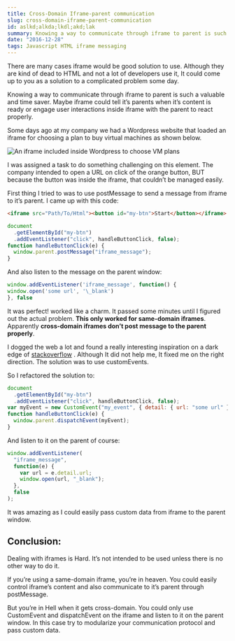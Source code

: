 ```yaml
---
title: Cross-Domain Iframe-parent communication
slug: cross-domain-iframe-parent-communication
id: aslkd;alkda;lkdl;akd;lak
summary: Knowing a way to communicate through iframe to parent is such a valuable and time saver.
date: "2016-12-28"
tags: Javascript HTML iframe messaging
---
```


There are many cases iframe would be good solution to use. Although they are kind of dead to HTML and not a lot of developers use it, It could come up to you as a solution to a complicated problem some day.

Knowing a way to communicate through iframe to parent is such a valuable and time saver. Maybe iframe could tell it’s parents when it’s content is ready or engage user interactions inside iframe with the parent to react properly.

Some days ago at my company we had a Wordpress website that loaded an iframe for choosing a plan to buy virtual machines as shown below.

![An iframe included inside Wordpress to choose VM plans](https://cdn-images-1.medium.com/max/1600/1*Npna_TbF8ChgAroSVkyu_Q.png)

I was assigned a task to do something challenging on this element. The company intended to open a URL on click of the orange button, BUT because the button was inside the iframe, that couldn’t be managed easily.

First thing I tried to was to use postMessage to send a message from iframe to it’s parent. I came up with this code:

```html
<iframe src="Path/To/Html"><button id="my-btn">Start</button></iframe>
```

```js
document
  .getElementById("my-btn")
  .addEventListener("click", handleButtonClick, false);
function handleButtonClick(e) {
  window.parent.postMessage("iframe_message");
}
```

And also listen to the message on the parent window:

```js
window.addEventListener('iframe_message', function() {
window.open('some url', '\_blank')
}, false
```

It was perfect! worked like a charm. It passed some minutes until I figured out the actual problem. **This only worked for same-domain iframes**. Apparently **cross-domain iframes don’t post message to the parent properly**.

I dogged the web a lot and found a really interesting inspiration on a dark edge of [stackoverflow](https://stackoverflow.com/) . Although It did not help me, It fixed me on the right direction. The solution was to use customEvents.

So I refactored the solution to:

```js
document
  .getElementById("my-btn")
  .addEventListener("click", handleButtonClick, false);
var myEvent = new CustomEvent("my_event", { detail: { url: "some url" } });
function handleButtonClick(e) {
  window.parent.dispatchEvent(myEvent);
}
```

And listen to it on the parent of course:

```js
window.addEventListener(
  "iframe_message",
  function(e) {
    var url = e.detail.url;
    window.open(url, "_blank");
  },
  false
);
```

It was amazing as I could easily pass custom data from iframe to the parent window.

## Conclusion:

Dealing with iframes is Hard. It’s not intended to be used unless there is no other way to do it.

If you’re using a same-domain iframe, you’re in heaven. You could easily control iframe’s content and also communicate to it’s parent through postMessage.

But you’re in Hell when it gets cross-domain. You could only use CustomEvent and dispatchEvent on the iframe and listen to it on the parent window. In this case try to modularize your communication protocol and pass custom data.
